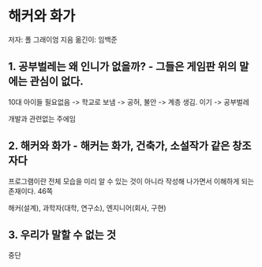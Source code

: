 # 해커와 화가

저자: 폴 그래이엄 지음
옮긴이: 임백준

## 1. 공부벌레는 왜 인니가 없을까? - 그들은 게임판 위의 말에는 관심이 없다.

10대 아이들 필요없음 -> 학교로 보냄 -> 공허, 불안 -> 계층 생김. 이기 -> 공부벌레

개발과 관련없는 주에임

## 2. 해커와 화가 - 해커는 화가, 건축가, 소설작가 같은 창조자다

프로그램이란 전체 모습을 미리 알 수 있는 것이 아니라 작성해 나가면서 이해하게 되는 존재이다. 46쪽

해커(설계), 과학자(대학, 연구소), 엔지니어(회사, 구현)

## 3. 우리가 말할 수 없는 것

중단
